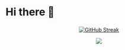 # Hi there 👋

<!--
- 🔭 I’m currently working on ...
- 🌱 I’m currently learning Java
- 👯 I’m looking to collaborate on 
- 🤔 I’m looking for help with Spring Boot
- 💬 Ask me about Formula 1
-->

###

<p align="center"> <a href="https://git.io/streak-stats"><img src="https://github-readme-streak-stats.herokuapp.com?user=LuisArjona&theme=javascript&hide_border=true" alt="GitHub Streak" /></a> </p>
<p align="center"> <a href="https://github.com/ryo-ma/github-profile-trophy"><img src="https://github-profile-trophy.vercel.app/?username=LuisArjona" /></a> </p>

